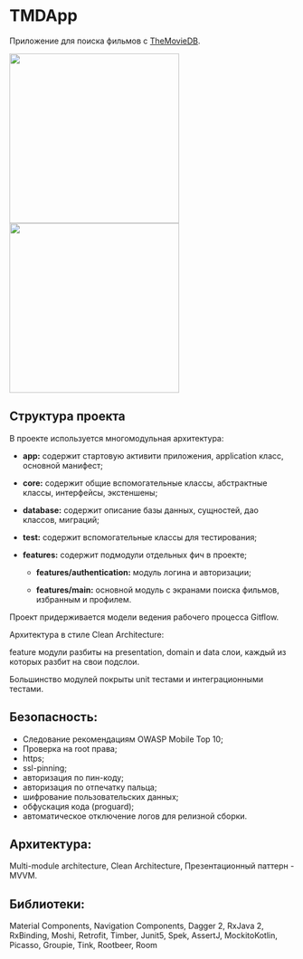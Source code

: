 # TMDApp

Приложение для поиска фильмов с [TheMovieDB](https://www.themoviedb.org/).

 <img src="../screenshots/screenshots/Screenshot_Search_Movies.png" width="300"> <img src="../screenshots/screenshots/Screenshot_Movie_Details.png" width="300">

## Структура проекта

В проекте используется многомодульная архитектура:

- **app:** содержит стартовую активити приложения, application класс, основной манифест;

- **core:** содержит общие вспомогательные классы, абстрактные классы, интерфейсы, экстеншены;

- **database:** содержит описание базы данных, сущностей, дао классов, миграций;

- **test:** содержит вспомогательные классы для тестирования;

- **features:** содержит подмодули отдельных фич в проекте;

  - **features/authentication:** модуль логина и авторизации;

  - **features/main:** основной модуль с экранами поиска фильмов, избранным и профилем.
  
  

Проект придерживается модели ведения рабочего процесса Gitflow.

Архитектура в стиле Clean Architecture:

feature модули разбиты на presentation, domain и data слои, каждый из которых разбит на свои подслои.

Большинство модулей покрыты unit тестами и интеграционными тестами.

## Безопасность:

- Следование рекомендациям OWASP Mobile Top 10;
- Проверка на root права;
- https;
- ssl-pinning;
- авторизация по пин-коду;
- авторизация по отпечатку пальца;
- шифрование пользовательских данных;
- обфускация кода (proguard);
- автоматическое отключение логов для релизной сборки.

## Архитектура: 

Multi-module architecture, Clean Architecture, Презентационный паттерн - MVVM.

## Библиотеки:

Material Components, Navigation Components, Dagger 2, RxJava 2, RxBinding, Moshi, Retrofit, Timber, Junit5, Spek, AssertJ, MockitoKotlin,
Picasso, Groupie, Tink, Rootbeer, Room
